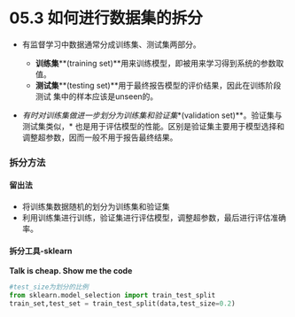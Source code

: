 # 05.3 如何进行数据集的拆分

- 有监督学习中数据通常分成训练集、测试集两部分。 
  - **训练集****(training set)**用来训练模型，即被用来学习得到系统的参数取值。 
  - **测试集****(testing set)**用于最终报告模型的评价结果，因此在训练阶段测试 集中的样本应该是unseen的。 

- *有时对训练集做进一步划分为训练集和验证集**(validation set)**。验证集与测试集类似，* 也是用于评估模型的性能。区别是验证集主要用于模型选择和调整超参数，因而一般不用于报告最终结果。

### 拆分方法

#### 留出法

- 将训练集数据随机的划分为训练集和验证集
- 利用训练集进行训练，验证集进行评估模型，调整超参数，最后进行评估准确率。

#### 拆分工具-sklearn

**Talk is cheap. Show me the code**

```python
#test_size为划分的比例
from sklearn.model_selection import train_test_split
train_set,test_set = train_test_split(data,test_size=0.2)
```

